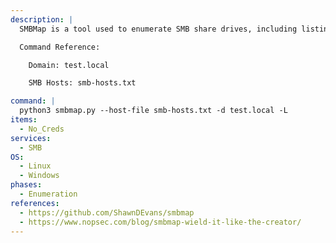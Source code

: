 ```yaml
---
description: |
  SMBMap is a tool used to enumerate SMB share drives, including listing share drive permissions, share contents, upload/download functionality, file name enumeration, and remote command execution. The following command will enumerate a list of SMB hosts for accessible SMB shares, both local and mapped drives, without credentials (null session).

  Command Reference:

  	Domain: test.local

  	SMB Hosts: smb-hosts.txt

command: |
  python3 smbmap.py --host-file smb-hosts.txt -d test.local -L
items:
  - No_Creds
services:
  - SMB
OS:
  - Linux
  - Windows
phases:
  - Enumeration
references:
  - https://github.com/ShawnDEvans/smbmap
  - https://www.nopsec.com/blog/smbmap-wield-it-like-the-creator/
---
```

